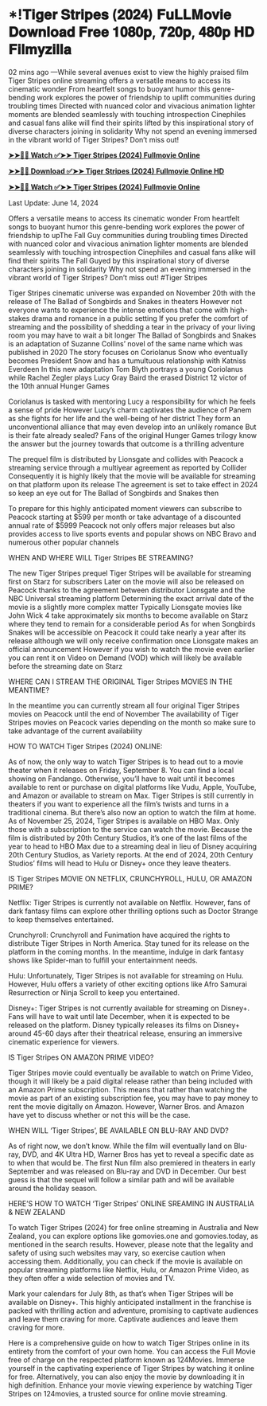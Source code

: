 # *!𝐓𝐢𝐠𝐞𝐫 𝐒𝐭𝐫𝐢𝐩𝐞𝐬 (𝟐𝟎𝟐𝟒) 𝐅𝐮𝐋𝐋𝐌𝐨𝐯𝐢𝐞 𝐃𝐨𝐰𝐧𝐥𝐨𝐚𝐝 𝐅𝐫𝐞𝐞 𝟏𝟎𝟖𝟎𝐩, 𝟕𝟐𝟎𝐩, 𝟒𝟖𝟎𝐩 𝐇𝐃 𝐅𝐢𝐥𝐦𝐲𝐳𝐢𝐥𝐥𝐚

02 mins ago —While several avenues exist to view the highly praised film Tiger Stripes online streaming offers a versatile means to access its cinematic wonder From heartfelt songs to buoyant humor this genre-bending work explores the power of friendship to uplift communities during troubling times Directed with nuanced color and vivacious animation lighter moments are blended seamlessly with touching introspection Cinephiles and casual fans alike will find their spirits lifted by this inspirational story of diverse characters joining in solidarity Why not spend an evening immersed in the vibrant world of Tiger Stripes? Don’t miss out!

**[➤➤🔴📱 Watch ✅➤➤ Tiger Stripes (2024) Fullmovie Online](https://cutt.ly/tw5Ti7l1)**

**[➤➤🔴📱 Download ✅➤➤ Tiger Stripes (2024) Fullmovie Online HD](https://cutt.ly/tw5Ti7l1)**

**[➤➤🔴📱 Watch ✅➤➤ Tiger Stripes (2024) Fullmovie Online](https://cutt.ly/tw5Ti7l1)**

Last Update: June 14, 2024

Offers a versatile means to access its cinematic wonder From heartfelt songs to buoyant humor this genre-bending work explores the power of friendship to upThe Fall Guy communities during troubling times Directed with nuanced color and vivacious animation lighter moments are blended seamlessly with touching introspection Cinephiles and casual fans alike will find their spirits The Fall Guyed by this inspirational story of diverse characters joining in solidarity Why not spend an evening immersed in the vibrant world of Tiger Stripes? Don’t miss out! #Tiger Stripes

Tiger Stripes cinematic universe was expanded on November 20th with the release of The Ballad of Songbirds and Snakes in theaters However not everyone wants to experience the intense emotions that come with high-stakes drama and romance in a public setting If you prefer the comfort of streaming and the possibility of shedding a tear in the privacy of your living room you may have to wait a bit longer The Ballad of Songbirds and Snakes is an adaptation of Suzanne Collins’ novel of the same name which was published in 2020 The story focuses on Coriolanus Snow who eventually becomes President Snow and has a tumultuous relationship with Katniss Everdeen In this new adaptation Tom Blyth portrays a young Coriolanus while Rachel Zegler plays Lucy Gray Baird the erased District 12 victor of the 10th annual Hunger Games

Coriolanus is tasked with mentoring Lucy a responsibility for which he feels a sense of pride However Lucy’s charm captivates the audience of Panem as she fights for her life and the well-being of her district They form an unconventional alliance that may even develop into an unlikely romance But is their fate already sealed? Fans of the original Hunger Games trilogy know the answer but the journey towards that outcome is a thrilling adventure

The prequel film is distributed by Lionsgate and collides with Peacock a streaming service through a multiyear agreement as reported by Collider Consequently it is highly likely that the movie will be available for streaming on that platform upon its release The agreement is set to take effect in 2024 so keep an eye out for The Ballad of Songbirds and Snakes then

To prepare for this highly anticipated moment viewers can subscribe to Peacock starting at $599 per month or take advantage of a discounted annual rate of $5999 Peacock not only offers major releases but also provides access to live sports events and popular shows on NBC Bravo and numerous other popular channels

WHEN AND WHERE WILL Tiger Stripes BE STREAMING?

The new Tiger Stripes prequel Tiger Stripes will be available for streaming first on Starz for subscribers Later on the movie will also be released on Peacock thanks to the agreement between distributor Lionsgate and the NBC Universal streaming platform Determining the exact arrival date of the movie is a slightly more complex matter Typically Lionsgate movies like John Wick 4 take approximately six months to become available on Starz where they tend to remain for a considerable period As for when Songbirds Snakes will be accessible on Peacock it could take nearly a year after its release although we will only receive confirmation once Lionsgate makes an official announcement However if you wish to watch the movie even earlier you can rent it on Video on Demand (VOD) which will likely be available before the streaming date on Starz

WHERE CAN I STREAM THE ORIGINAL Tiger Stripes MOVIES IN THE MEANTIME?

In the meantime you can currently stream all four original Tiger Stripes movies on Peacock until the end of November The availability of Tiger Stripes movies on Peacock varies depending on the month so make sure to take advantage of the current availability

HOW TO WATCH Tiger Stripes (2024) ONLINE:

As of now, the only way to watch Tiger Stripes is to head out to a movie theater when it releases on Friday, September 8. You can find a local showing on Fandango. Otherwise, you’ll have to wait until it becomes available to rent or purchase on digital platforms like Vudu, Apple, YouTube, and Amazon or available to stream on Max. Tiger Stripes is still currently in theaters if you want to experience all the film’s twists and turns in a traditional cinema. But there’s also now an option to watch the film at home. As of November 25, 2024, Tiger Stripes is available on HBO Max. Only those with a subscription to the service can watch the movie. Because the film is distributed by 20th Century Studios, it’s one of the last films of the year to head to HBO Max due to a streaming deal in lieu of Disney acquiring 20th Century Studios, as Variety reports. At the end of 2024, 20th Century Studios’ films will head to Hulu or Disney+ once they leave theaters.

IS Tiger Stripes MOVIE ON NETFLIX, CRUNCHYROLL, HULU, OR AMAZON PRIME?

Netflix: Tiger Stripes is currently not available on Netflix. However, fans of dark fantasy films can explore other thrilling options such as Doctor Strange to keep themselves entertained.

Crunchyroll: Crunchyroll and Funimation have acquired the rights to distribute Tiger Stripes in North America. Stay tuned for its release on the platform in the coming months. In the meantime, indulge in dark fantasy shows like Spider-man to fulfill your entertainment needs.

Hulu: Unfortunately, Tiger Stripes is not available for streaming on Hulu. However, Hulu offers a variety of other exciting options like Afro Samurai Resurrection or Ninja Scroll to keep you entertained.

Disney+: Tiger Stripes is not currently available for streaming on Disney+. Fans will have to wait until late December, when it is expected to be released on the platform. Disney typically releases its films on Disney+ around 45-60 days after their theatrical release, ensuring an immersive cinematic experience for viewers.

IS Tiger Stripes ON AMAZON PRIME VIDEO?

Tiger Stripes movie could eventually be available to watch on Prime Video, though it will likely be a paid digital release rather than being included with an Amazon Prime subscription. This means that rather than watching the movie as part of an existing subscription fee, you may have to pay money to rent the movie digitally on Amazon. However, Warner Bros. and Amazon have yet to discuss whether or not this will be the case.

WHEN WILL ‘Tiger Stripes’, BE AVAILABLE ON BLU-RAY AND DVD?

As of right now, we don’t know. While the film will eventually land on Blu-ray, DVD, and 4K Ultra HD, Warner Bros has yet to reveal a specific date as to when that would be. The first Nun film also premiered in theaters in early September and was released on Blu-ray and DVD in December. Our best guess is that the sequel will follow a similar path and will be available around the holiday season.

HERE’S HOW TO WATCH ‘Tiger Stripes’ ONLINE SREAMING IN AUSTRALIA & NEW ZEALAND

To watch Tiger Stripes (2024) for free online streaming in Australia and New Zealand, you can explore options like gomovies.one and gomovies.today, as mentioned in the search results. However, please note that the legality and safety of using such websites may vary, so exercise caution when accessing them. Additionally, you can check if the movie is available on popular streaming platforms like Netflix, Hulu, or Amazon Prime Video, as they often offer a wide selection of movies and TV.

Mark your calendars for July 8th, as that’s when Tiger Stripes will be available on Disney+. This highly anticipated installment in the franchise is packed with thrilling action and adventure, promising to captivate audiences and leave them craving for more. Captivate audiences and leave them craving for more.

Here is a comprehensive guide on how to watch Tiger Stripes online in its entirety from the comfort of your own home. You can access the Full Movie free of charge on the respected platform known as 124Movies. Immerse yourself in the captivating experience of Tiger Stripes by watching it online for free. Alternatively, you can also enjoy the movie by downloading it in high definition. Enhance your movie viewing experience by watching Tiger Stripes on 124movies, a trusted source for online movie streaming.
